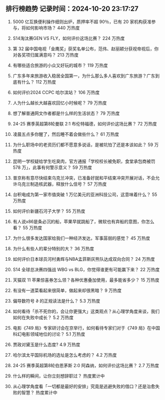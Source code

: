
## 排行榜趋势 记录时间：2024-10-20 23:17:27
  
  1. 5000 亿互换便利操作细则出炉，质押率不超 90％，已有 20 家机构获准参与，将如何影响市场？ 440 万热度
    
  2. S14淘汰赛GEN VS FLY，如何评价这场比赛？ 224 万热度
    
  3. 第 32 届中国电视「金鹰奖」获奖名单公布，范伟、赵丽颖分获视帝视后，你对各奖项归属满意吗？ 213 万热度
    
  4. 有哪些适合旅游的小众又好玩的城市？ 119 万热度
    
  5. 广东多年来旅游收入稳居全国第一，为什么那么多人喜欢到广东旅游？广东到底有什么？ 112 万热度
    
  6. 如何评价2024 CCPC 哈尔滨站？ 106 万热度
    
  7. 人为什么越长大越喜欢回忆小时候呢？ 79 万热度
    
  8. 想了解普通网文作者都是什么样的生活状态？ 79 万热度
    
  9. 24-25 赛季英超第8轮曼联 2:1 布伦特福德，如何评价这场比赛？ 72 万热度
    
  10. 凌晨五点多你醒了，然后睡不着会做些什么？ 61 万热度
    
  11. 为什么职场中的老资历们都不愿意多说话，是被坑怕了还是本该如此？ 59 万热度
    
  12. 昆明一学校疑给学生吃臭肉，官方通报「学校校长被免职，食堂承包商被罚 578 万」，此事有何警示意义？ 59 万热度
    
  13. 普京称有意尽快结束乌克兰冲突，已准备好就和平结束冲突开展对话，不会允许乌克兰制造核武器，释放什么信号？ 57 万热度
    
  14. 台积电成为第一家市值突破 1 万亿美元的亚洲科技公司，这意味着什么？ 55 万热度
    
  15. 如何评价新疆石河子大学？ 55 万热度
    
  16. 有人说x86是条必沉的船，苹果早就跳船了，微软也有弃船的意图，你怎么看？ 55 万热度
    
  17. 为什么很多发达国家给我们一种经济发达，军事孱弱的感觉？ 45 万热度
    
  18. 为什么有些人的辈分特别的大？ 36 万热度
    
  19. 如何评价日本球员河村勇辉与NBA孟菲斯灰熊队达成双向合同？ 24 万热度
    
  20. S14 全球总决赛四强战 WBG vs BLG，你觉得谁更有可能赢下来？ 22 万热度
    
  21. 天猫双 11 苹果惊喜券怎么领？各种优惠叠加使用，最多能省多少？ 15 万热度
    
  22. 有没有一道菜看起来很简单，做起来却很黑暗？ 9 万热度
    
  23. 偏导数符号 ∂ 的正规读法是什么？ 5.3 万热度
    
  24. 如何看待「杀不死你的，会让你更强大」这类观点？从心理学角度来谈，我们如何在失败中成长？ 5.2 万热度
    
  25. 电影《749 局》专家研讨会在京举行，如何看待专家们对于《749 局》在中国科幻电影领域地位的讨论？ 5.1 万热度
    
  26. 贾政对黛玉是什么态度? 4.9 万热度
    
  27. 哈尔滨太平国际机场的选址是怎么考虑的？ 4.2 万热度
    
  28. 24-25 赛季英超第8轮伯恩茅斯 2:0 阿森纳，如何评价这场比赛？ 2.7 万热度
    
  29. 什么样的瞬间，让你立刻想辞职过？ 热度累计中
    
  30. 从心理学角度看「一切都是最好的安排」究竟是逃避失败的借口？还是治愈失败的智慧？ 热度累计中
    